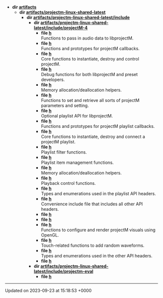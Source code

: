 


* **dir [artifacts](/api/Files/dir_3b44ea795a849c7f624e004abb63e476.md#dir-artifacts)** 
    * **dir [artifacts/projectm-linux-shared-latest](/api/Files/dir_e1dfe621c64459175ddac046c65b0729.md#dir-artifacts/projectm-linux-shared-latest)** 
        * **dir [artifacts/projectm-linux-shared-latest/include](/api/Files/dir_baa3462235adcd20f3075ad01252fc08.md#dir-artifacts/projectm-linux-shared-latest/include)** 
            * **dir [artifacts/projectm-linux-shared-latest/include/projectM-4](/api/Files/dir_b31496a15a05b9c358d02a5f6c1c378f.md#dir-artifacts/projectm-linux-shared-latest/include/projectm-4)** 
                * **file [h](/api/Files/audio_8h.md#file-audio.h)** <br>Functions to pass in audio data to libprojectM. 
                * **file [h](/api/Files/callbacks_8h.md#file-callbacks.h)** <br>Functions and prototypes for projectM callbacks. 
                * **file [h](/api/Files/core_8h.md#file-core.h)** <br>Core functions to instantiate, destroy and control projectM. 
                * **file [h](/api/Files/debug_8h.md#file-debug.h)** <br>Debug functions for both libprojectM and preset developers. 
                * **file [h](/api/Files/memory_8h.md#file-memory.h)** <br>Memory allocation/deallocation helpers. 
                * **file [h](/api/Files/parameters_8h.md#file-parameters.h)** <br>Functions to set and retrieve all sorts of projectM parameters and setting. 
                * **file [h](/api/Files/playlist_8h.md#file-playlist.h)** <br>Optional playlist API for libprojectM. 
                * **file [h](/api/Files/playlist__callbacks_8h.md#file-playlist-callbacks.h)** <br>Functions and prototypes for projectM playlist callbacks. 
                * **file [h](/api/Files/playlist__core_8h.md#file-playlist-core.h)** <br>Core functions to instantiate, destroy and connect a projectM playlist. 
                * **file [h](/api/Files/playlist__filter_8h.md#file-playlist-filter.h)** <br>Playlist filter functions. 
                * **file [h](/api/Files/playlist__items_8h.md#file-playlist-items.h)** <br>Playlist item management functions. 
                * **file [h](/api/Files/playlist__memory_8h.md#file-playlist-memory.h)** <br>Memory allocation/deallocation helpers. 
                * **file [h](/api/Files/playlist__playback_8h.md#file-playlist-playback.h)** <br>Playback control functions. 
                * **file [h](/api/Files/playlist__types_8h.md#file-playlist-types.h)** <br>Types and enumerations used in the playlist API headers. 
                * **file [h](/api/Files/projectM_8h.md#file-projectm.h)** <br>Convenience include file that includes all other API headers. 
                * **file [h](/api/Files/projectM__export_8h.md#file-projectm-export.h)** 
                * **file [h](/api/Files/projectM__playlist__export_8h.md#file-projectm-playlist-export.h)** 
                * **file [h](/api/Files/render__opengl_8h.md#file-render-opengl.h)** <br>Functions to configure and render projectM visuals using OpenGL. 
                * **file [h](/api/Files/touch_8h.md#file-touch.h)** <br>Touch-related functions to add random waveforms. 
                * **file [h](/api/Files/types_8h.md#file-types.h)** <br>Types and enumerations used in the other API headers. 
                * **file [h](/api/Files/version_8h.md#file-version.h)** 
            * **dir [artifacts/projectm-linux-shared-latest/include/projectm-eval](/api/Files/dir_036e02007a1ea184870b9340c0f33d18.md#dir-artifacts/projectm-linux-shared-latest/include/projectm-eval)** 
                * **file [h](/api/Files/projectm-eval_8h.md#file-projectm-eval.h)** 



-------------------------------

Updated on 2023-09-23 at 15:18:53 +0000
